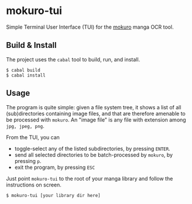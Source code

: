 # mokuro-tui

Simple Terminal User Interface (TUI) for the [mokuro](https://github.com/kha-white/mokuro) manga OCR tool.

## Build & Install

The project uses the `cabal` tool to build, run, and install.

    $ cabal build
    $ cabal install

## Usage

The program is quite simple: given a file system tree, it shows a list of all (sub)directories containing
image files, and that are therefore amenable to be processed with `mokuro`.
An "image file" is any file with extension among `jpg, jpeg, png`.

From the TUI, you can

* toggle-select any of the listed subdirectories, by pressing `ENTER`.
* send all selected directories to be batch-processed by `mokuro`, by pressing `p`.
* exit the program, by pressing `ESC`

Just point `mokuro-tui` to the root of your manga library and follow the instructions on screen.

    $ mokuro-tui [your library dir here]
